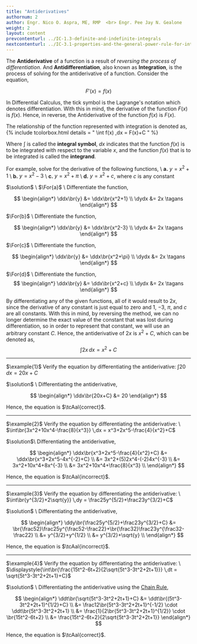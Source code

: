 ```yaml
---
title: "Antiderivatives"
authornum: 2
author: Engr. Nico O. Aspra, ME, RMP  <br> Engr. Pee Jay N. Gealone
weight: 2
layout: content
prevcontenturl: ../IC-1.3-definite-and-indefinite-integrals
nextcontenturl: ../IC-3.1-properties-and-the-general-power-rule-for-integration
---
```




The **Antiderivative** of a function is a result of *reversing the process of differentiation*. And **Antidifferentiation**, also known as **Integration**, is the process of solving for the antiderivative of a function. Consider the equation, 

$$F'(x) = f(x)$$

In Differential Calculus, the tick symbol is the Lagrange's notation which denotes differentiation. With this in mind, the derivative of the function $F(x)$ is $f(x)$. Hence, in reverse, the Antiderivative of the function $f(x)$ is $F(x)$.

The relationship of the function represented with integration is denoted as,
{% include tcolorbox.html
	details = "
        \int f(x) \,dx = F(x)+C
        "
%}

Where $\textstyle{\int}$ is called the **integral symbol**, $dx$ indicates that the function $f(x)$ is to be integrated with respect to the variable $x$, and the function $f(x)$ that is to be integrated is called the **integrand**.

For example, solve for the derivative of the following functions, \\
**a.** $y = x^2+1$ \\
**b.** $y = x^2-3$ \\
**c.** $y = x^2+\pi$ \\
**d.** $y = x^2+c$, where $c$ is any constant


$\solution$ \\
$\For{a}$ \\
Differentiate the function,

$$
\begin{align*}
	\ddx\br{y} &= \ddx\br{x^2+1} \\
	\dydx &= 2x	\tagans
\end{align*}
$$


$\For{b}$ \\
Differentiate the function,

$$
\begin{align*}
	\ddx\br{y} &= \ddx\br{x^2-3} \\
	\dydx &= 2x	\tagans
\end{align*}
$$


$\For{c}$ \\
Differentiate the function,

$$
\begin{align*}
	\ddx\br{y} &= \ddx\br{x^2+\pi} \\
	\dydx &= 2x	\tagans
\end{align*}
$$


$\For{d}$ \\
Differentiate the function,
$$
\begin{align*}
	\ddx\br{y} &= \ddx\br{x^2+c} \\
	\dydx &= 2x	\tagans
\end{align*}
$$


By differentiating any of the given functions, all of it would result to $2x$, since the derivative of any constant is just equal to zero and 1, $-3$, $\pi$, and $c$ are all constants. With this in mind, by reversing the method, we can no longer determine the exact value of the constant that was lost during differentiation, so in order to represent that constant, we will use an arbitrary constant $C$. Hence, the antiderivative of $2x$ is $x^2+C$, which can be denoted as, 
$$\int 2x \,dx = x^2+C$$









---
$\example{1}$
Verify the equation by differentiating the antiderivative: $\int 20 \,dx = 20x+C$

$\solution$ \\
Differentiating the antiderivative,

$$
\begin{align*}
	\ddx\br{20x+C} &= 20
\end{align*}
$$

Hence, the equation is $\tcAal{correct}$.




---
$\example{2}$
Verify the equation by differentiating the antiderivative: \\
$\int\br{3x^2+10x^4-\frac{8}{x^3}} \,dx = x^3+2x^5-\frac{4}{x^2}+C$

$\solution$\\
Differentiating the antiderivative,

$$
\begin{align*}
	\ddx\br{x^3+2x^5-\frac{4}{x^2}+C} &= \ddx\br{x^3+2x^5-4x^{-2}+C} \\
	&= 3x^2+(5)2x^4-(-2)4x^{-3} \\
	&= 3x^2+10x^4+8x^{-3} \\
	&= 3x^2+10x^4+\frac{8}{x^3} \\
\end{align*}
$$

Hence, the equation is $\tcAal{incorrect}$.




---
$\example{3}$
Verify the equation by differentiating the antiderivative: \\
$\int\br{y^{3/2}+2\sqrt{y}} \,dy = \frac25y^{5/2}+\frac23y^{3/2}+C$

$\solution$ \\
Differentiating the antiderivative,

$$
\begin{align*}
	\ddy\br{\frac25y^{5/2}+\frac23y^{3/2}+C} &= \br{\frac52}\frac25y^{\frac52-\frac22}+\br{\frac32}\frac23y^{\frac32-\frac22} \\
	&= y^{3/2}+y^{1/2} \\
	&= y^{3/2}+\sqrt{y} \\
\end{align*}
$$

Hence, the equation is $\tcAal{incorrect}$.




---
$\example{4}$
Verify the equation by differentiating the antiderivative: \\
$\displaystyle{\int\br{\frac{15t^2-6t+2}{2\sqrt{5t^3-3t^2+2t+1}}} \,dt = \sqrt{5t^3-3t^2+2t+1}+C}$

$\solution$ \\
Differentiating the antiderivative using the [Chain Rule](../DC-4.3-the-chain-rule),

$$
\begin{align*}
	\ddt\br{\sqrt{5t^3-3t^2+2t+1}+C} &= \ddt\br{(5t^3-3t^2+2t+1)^{1/2}+C} \\
    &= \frac12\br{5t^3-3t^2+2t+1}^{-1/2}  \cdot \ddt\br{5t^3-3t^2+2t+1} \\
	&= \frac{1}{2\br{5t^3-3t^2+2t+1}^{1/2}} \cdot \br{15t^2-6t+2} \\
	&= \frac{15t^2-6t+2}{2\sqrt{5t^3-3t^2+2t+1}}
\end{align*}
$$

Hence, the equation is $\tcAal{correct}$.